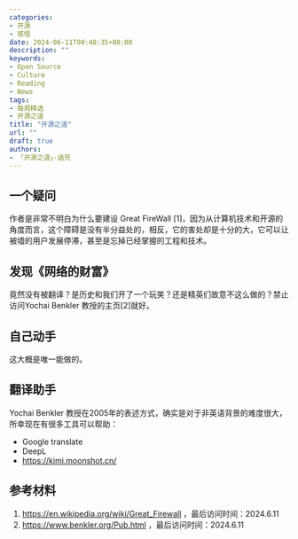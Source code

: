 ```yaml
---
categories:
- 开源
- 感悟
date: 2024-06-11T09:48:35+08:00
description: ""
keywords:
- Open Source
- Culture
- Reading
- News
tags:
- 每周精选
- 开源之道
title: "开源之道"
url: ""
draft: true
authors:
- 「开源之道」·适兕
---
```


## 一个疑问

作者是非常不明白为什么要建设 Great FireWall [1]，因为从计算机技术和开源的角度而言，这个障碍是没有半分益处的，相反，它的害处却是十分的大，它可以让被墙的用户发展停滞，甚至是忘掉已经掌握的工程和技术。

## 发现《网络的财富》

竟然没有被翻译？是历史和我们开了一个玩笑？还是精英们故意不这么做的？禁止访问Yochai Benkler 教授的主页[2]就好。

## 自己动手

这大概是唯一能做的。

## 翻译助手

Yochai Benkler 教授在2005年的表述方式，确实是对于非英语背景的难度很大，所幸现在有很多工具可以帮助：

* Google translate
* DeepL
* https://kimi.moonshot.cn/

## 参考材料

1. https://en.wikipedia.org/wiki/Great_Firewall ，最后访问时间：2024.6.11
2. https://www.benkler.org/Pub.html ，最后访问时间：2024.6.11

